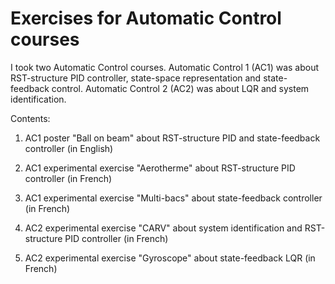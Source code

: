 # Exercises for Automatic Control courses
I took two Automatic Control courses. Automatic Control 1 (AC1) was about RST-structure PID controller, state-space representation and state-feedback control. Automatic Control 2 (AC2) was about LQR and system identification. 

Contents:

1. AC1 poster "Ball on beam" about RST-structure PID and state-feedback controller (in English)

2. AC1 experimental exercise "Aerotherme" about RST-structure PID controller (in French)

3. AC1 experimental exercise "Multi-bacs" about state-feedback controller (in French)

4. AC2 experimental exercise "CARV" about system identification and RST-structure PID controller (in French)

5. AC2 experimental exercise "Gyroscope" about state-feedback LQR (in French)
